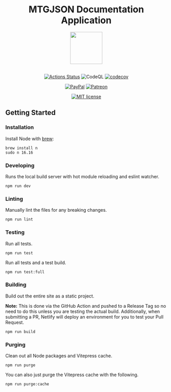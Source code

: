 <!-- markdownlint-disable-next-line -->
<div align="center">

# MTGJSON Documentation Application

<img src="./docs/public/images/assets/logo-mtgjson.svg" height="100px">
<br />
<br />

[![Actions Status](https://github.com/mtgjson/mtgjson-website/workflows/Node%20CI/badge.svg)](https://github.com/mtgjson/mtgjson-website/actions)
![CodeQL](https://github.com/mtgjson/mtgjson-website/workflows/CodeQL/badge.svg)
[![codecov](https://codecov.io/gh/mtgjson/mtgjson-website/branch/main/graph/badge.svg)](https://codecov.io/gh/mtgjson/mtgjson-website)

[![PayPal](https://img.shields.io/static/v1.svg?label=PayPal&message=Support%20MTGJSON&color=Blue&logo=paypal)](https://paypal.me/zachhalpern)
[![Patreon](https://img.shields.io/static/v1.svg?label=Patreon&message=Support%20MTGJSON&color=Orange&logo=patreon)](https://patreon.com/mtgjson)

[![MIT license](https://img.shields.io/badge/License-MIT-blue.svg)](https://github.com/mtgjson/mtgjson-website/blob/master/LICENSE)

</div>

## Getting Started

### **Installation**

Install Node with [brew](https://brew.sh):

```
brew install n
sudo n 16.16
```

### **Developing**

Runs the local build server with hot module reloading and eslint watcher.

```
npm run dev
```

### **Linting**

Manually lint the files for any breaking changes.

```
npm run lint
```

### **Testing**

Run all tests.

```
npm run test
```

Run all tests and a test build.

```
npm run test:full
```

### **Building**

Build out the entire site as a static project.

**Note:** This is done via the GitHub Action and pushed to a Release Tag so no need to do this unless you are testing the actual build. Additionally, when submitting a PR, Netlify will deploy an environment for you to test your Pull Request.

```
npm run build
```

### **Purging**

Clean out all Node packages and Vitepress cache.

```
npm run purge
```

You can also just purge the Vitepress cache with the following.

```
npm run purge:cache
```
